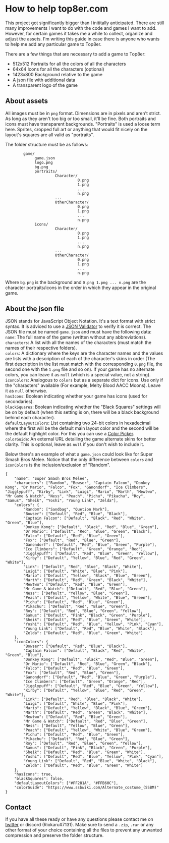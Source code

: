 # How to help top8er.com

This project got significantly bigger than I inititally anticipated. There are still many improvements I want to do with the code and games I want to add. 
However, for certain games it takes me a while to collect, organize and adjust the assets. I'm writing this guide in case there is anyone who wants to help me add any particular game to Top8er.  

There are a few things that are necessary to add a game to Top8er:
- 512x512 Portraits for all the colors of all the characters
- 64x64 Icons for all the characters (optional)
- 1423x800 Background relative to the game
- A json file with additional data
- A transparent logo of the game

## About assets

All images must be in `png` format. Dimensions are in pixels and aren't strict. As long as they aren't too big or too small, it'll be fine. 
Both portraits and icons must have transparent backgrounds. "Portraits" is used a loose term here. 
Sprites, cropped full art or anything that would fit nicely on the layout's squares are all valid as "portraits".  

The folder structure must be as follows:
```
        game/
             game.json
             logo.png
             bg.png
             portraits/
                      Character/
                                0.png
                                1.png
                                ...
                                n.png
                      ...
                      OtherCharacter/
                                0.png
                                1.png
                                ...
                                n.png
             icons/
                      Character/
                                0.png
                                1.png
                                ...
                                n.png
                      ...
                      OtherCharacter/
                                0.png
                                1.png
                                ...
                                n.png
```
Where `bg.png` is the background and `0.png 1.png ... n.png` are the character portraits/icons in the order in which they appear in the original game.  

## About the json file

JSON stands for JavaScript Object Notation. It's a text format with strict syntax. It is adviced to use a [JSON Validator](https://jsonlint.com) to verify it is correct. The JSON file must be named `game.json` and must have the following data:  
`name`: The full name of the game (written without any abbreviations).  
`characters`: A list with all the names of the characters (must match the names of their respective folders).  
`colors`: A dictionary where the keys are the character names and the values are lists with a description of each of the character's skins in order (The first description in the list must match with the corresponding `0.png` file, the second one with the `1.png` file and so on). If your game has no alternate colors, you can leave it as `null` (which is a special value, not a string).  
`iconColors`: Analogous to `colors` but as a separate dict for icons. Use only if the "characters" available (For example, Melty Blood AACC Moons). Leave it as         `null` otherwise.  
`hasIcons`: Boolean indicating whether your game has icons (used for secondaries).  
`blackSquares`: Boolean indicating whether the "Black Squares" settings will be on by default (when this setting is on, there will be a black background behind each character).  
`defaultLayoutColors`: List containing two 24-bit colors in hexadecimal where the first will be the default main layout color and the second will be the default highlight color. For this you can use a [Color Picker](https://www.w3schools.com/colors/colors_picker.asp).  
`colorGuide`: An external URL detailing the game alternate skins for better clarity. This is optional, leave as `null` if you don't wish to include it.  

Below there's an example of what a `game.json` could look like for Super Smash Bros Melee. Notice that the only difference between `colors` and `iconColors` is the inclusion/exclusion of "Random".
```
{
    "name": "Super Smash Bros Melee",
    "characters": ["Random", "Bowser", "Captain Falcon", "Donkey Kong", "Dr Mario", "Falco", "Fox", "Ganondorf", "Ice Climbers", "Jigglypuff", "Kirby", "Link", "Luigi", "Mario", "Marth", "Mewtwo", "Mr Game & Watch", "Ness", "Peach", "Pichu", "Pikachu", "Roy", "Samus", "Sheik", "Yoshi", "Young Link", "Zelda"],
    "colors": {
        "Random": ["Sandbag", "Quetion Mark"],
        "Bowser": ["Default", "Red", "Blue", "Black"], 
        "Captain Falcon": ["Default", "Black", "Red", "White", "Green", "Blue"], 
        "Donkey Kong": ["Default", "Black", "Red", "Blue", "Green"], 
        "Dr Mario": ["Default", "Red", "Blue", "Green", "Black"], 
        "Falco": ["Default", "Red", "Blue", "Green"], 
        "Fox": ["Default", "Red", "Blue", "Green"], 
        "Ganondorf": ["Default", "Red", "Blue", "Green", "Purple"], 
        "Ice Climbers": ["Default", "Green", "Orange", "Red"], 
        "Jigglypuff": ["Default", "Red", "Blue", "Green", "Yellow"], 
        "Kirby": ["Default", "Yellow", "Blue", "Red", "Green", "White"], 
        "Link": ["Default", "Red", "Blue", "Black", "White"], 
        "Luigi": ["Default", "White", "Blue", "Pink"], 
        "Mario": ["Default", "Yellow", "Black", "Blue", "Green"], 
        "Marth": ["Default", "Red", "Green", "Black", "White"], 
        "Mewtwo": ["Default", "Red", "Blue", "Green"], 
        "Mr Game & Watch": ["Default", "Red", "Blue", "Green"], 
        "Ness": ["Default", "Yellow", "Blue", "Green"], 
        "Peach": ["Default", "Yellow", "White", "Blue", "Green"], 
        "Pichu": ["Default", "Red", "Blue", "Green"], 
        "Pikachu": ["Default", "Red", "Blue", "Green"], 
        "Roy": ["Default", "Red", "Blue", "Green", "Yellow"], 
        "Samus": ["Default", "Pink", "Black", "Green", "Purple"], 
        "Sheik": ["Default", "Red", "Blue", "Green", "White"], 
        "Yoshi": ["Default", "Red", "Blue", "Yellow", "Pink", "Cyan"], 
        "Young Link": ["Default", "Red", "Blue", "White", "Black"], 
        "Zelda": ["Default", "Red", "Blue", "Green", "White"]
    },
    "iconColors": {
        "Bowser": ["Default", "Red", "Blue", "Black"], 
        "Captain Falcon": ["Default", "Black", "Red", "White", "Green", "Blue"], 
        "Donkey Kong": ["Default", "Black", "Red", "Blue", "Green"], 
        "Dr Mario": ["Default", "Red", "Blue", "Green", "Black"], 
        "Falco": ["Default", "Red", "Blue", "Green"], 
        "Fox": ["Default", "Red", "Blue", "Green"], 
        "Ganondorf": ["Default", "Red", "Blue", "Green", "Purple"], 
        "Ice Climbers": ["Default", "Green", "Orange", "Red"], 
        "Jigglypuff": ["Default", "Red", "Blue", "Green", "Yellow"], 
        "Kirby": ["Default", "Yellow", "Blue", "Red", "Green", "White"], 
        "Link": ["Default", "Red", "Blue", "Black", "White"], 
        "Luigi": ["Default", "White", "Blue", "Pink"], 
        "Mario": ["Default", "Yellow", "Black", "Blue", "Green"], 
        "Marth": ["Default", "Red", "Green", "Black", "White"], 
        "Mewtwo": ["Default", "Red", "Blue", "Green"], 
        "Mr Game & Watch": ["Default", "Red", "Blue", "Green"], 
        "Ness": ["Default", "Yellow", "Blue", "Green"], 
        "Peach": ["Default", "Yellow", "White", "Blue", "Green"], 
        "Pichu": ["Default", "Red", "Blue", "Green"], 
        "Pikachu": ["Default", "Red", "Blue", "Green"], 
        "Roy": ["Default", "Red", "Blue", "Green", "Yellow"], 
        "Samus": ["Default", "Pink", "Black", "Green", "Purple"], 
        "Sheik": ["Default", "Red", "Blue", "Green", "White"], 
        "Yoshi": ["Default", "Red", "Blue", "Yellow", "Pink", "Cyan"], 
        "Young Link": ["Default", "Red", "Blue", "White", "Black"], 
        "Zelda": ["Default", "Red", "Blue", "Green", "White"]
    },
    "hasIcons": true,
    "blackSquares": false,
    "defaultLayoutColors": ["#FF281A", "#FFB60C"],
    "colorGuide": "https://www.ssbwiki.com/Alternate_costume_(SSBM)"
}
```

## Contact
If you have all these ready or have any questions please contact me on [twitter](https://twitter.com/Riokaru) or discord (Riokaru#7131). 
Make sure to send a `.zip`, `.rar` or any other format of your choice containing all the files to prevent any unwanted compression and preserve the folder structure.

